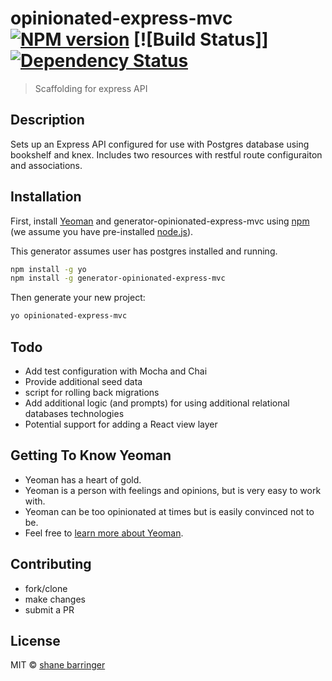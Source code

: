 # opinionated-express-mvc [![NPM version][npm-image]][npm-url] [![Build Status]] [![Dependency Status][daviddm-image]][daviddm-url]
> Scaffolding for express API

## Description

Sets up an Express API configured for use with Postgres database using bookshelf and knex. Includes two resources with restful route configuraiton and associations.

## Installation

First, install [Yeoman](http://yeoman.io) and generator-opinionated-express-mvc using [npm](https://www.npmjs.com/) (we assume you have pre-installed [node.js](https://nodejs.org/)).

This generator assumes user has postgres installed and running.

```bash
npm install -g yo
npm install -g generator-opinionated-express-mvc
```

Then generate your new project:

```bash
yo opinionated-express-mvc
```

## Todo

* Add test configuration with Mocha and Chai
* Provide additional seed data
* script for rolling back migrations
* Add additional logic (and prompts) for using additional relational databases technologies
* Potential support for adding a React view layer

## Getting To Know Yeoman

 * Yeoman has a heart of gold.
 * Yeoman is a person with feelings and opinions, but is very easy to work with.
 * Yeoman can be too opinionated at times but is easily convinced not to be.
 * Feel free to [learn more about Yeoman](http://yeoman.io/).

## Contributing

* fork/clone
* make changes
* submit a PR

## License

MIT © [shane barringer]()

[npm-image]: https://badge.fury.io/js/generator-opinionated-express-mvc.svg
[npm-url]: https://npmjs.org/package/generator-opinionated-express-mvc
[daviddm-image]: https://david-dm.org/shanebarringer/generator-opinionated-express-mvc.svg?theme=shields.io
[daviddm-url]: https://david-dm.org/shanebarringer/generator-opinionated-express-mvc
